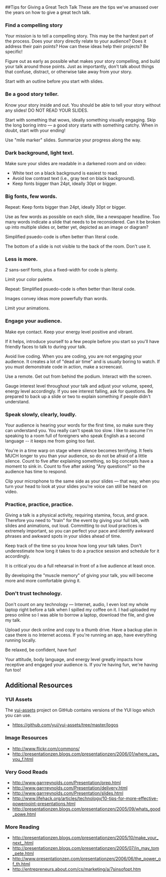 ##Tips for Giving a Great Tech Talk
These are the tips we've amassed over the years on how to give a great tech talk.

### Find a compelling story
Your mission is to tell a compelling story. This may be the hardest part of the process. Does your story directly relate to your audience? Does it address their pain points? How can these ideas help their projects? Be specific!

Figure out as early as possible what makes your story compelling, and build your talk around those points. Just as importantly, don't talk about things that confuse, distract, or otherwise take away from your story.

Start with an outline before you start with slides.

### Be a good story teller.
Know your story inside and out. You should be able to tell your story without any slides! DO NOT READ YOUR SLIDES.

Start with something that wows, ideally something visually engaging. Skip the long boring intro — a good story starts with something catchy. When in doubt, start with your ending!

Use "mile marker" slides. Summarize your progress along the way.

### Dark background, light text.

Make sure your slides are readable in a darkened room and on video:
   
* White text on a black background is easiest to read.
* Avoid low contrast text (i.e., gray text on black background).
* Keep fonts bigger than 24pt, ideally 30pt or bigger.

### Big fonts, few words.
Repeat: Keep fonts bigger than 24pt, ideally 30pt or bigger.

Use as few words as possible on each slide, like a newspaper headline. Too many words indicate a slide that needs to be reconsidered. Can it be broken up into multiple slides or, better yet, depicted as an image or diagram?

Simplified psuedo-code is often better than literal code.

The bottom of a slide is not visible to the back of the room. Don't use it.

### Less is more.
2 sans-serif fonts, plus a fixed-width for code is plenty.

Limit your color palette.

Repeat: Simplified psuedo-code is often better than literal code.

Images convey ideas more powerfully than words.

Limit your animations.

### Engage your audience.
Make eye contact. Keep your energy level positive and vibrant.

If it helps, introduce yourself to a few people before you start so you'll have friendly faces to talk to during your talk.

Avoid live coding. When you are coding, you are not engaging your audience. It creates a lot of "dead air time" and is usually boring to watch. If you must demonstrate code in action, make a screencast.

Use a remote. Get out from behind the podium. Interact with the screen.

Gauge interest level throughout your talk and adjust your volume, speed, energy level accordingly. If you see interest falling, ask for questions. Be prepared to back up a slide or two to explain something if people didn't understand.

### Speak slowly, clearly, loudly.
Your audience is hearing your words for the first time, so make sure they can understand you. You really can't speak too slow. I like to assume I'm speaking to a room full of foreigners who speak English as a second language -- it keeps me from going too fast.

You're in a time warp on stage where silence becomes terrifying. It feels MUCH longer to you than your audience, so do not be afraid of a little silence. Count to five after explaining something, so big concepts have a moment to sink in. Count to five after asking "Any questions?" so the audience has time to respond.

Clip your microphone to the same side as your slides — that way, when you turn your head to look at your slides you're voice can still be heard on video.

### Practice, practice, practice.
Giving a talk is a physical activity, requiring stamina, focus, and grace. Therefore you need to "train" for the event by giving your full talk, with slides and animations, out loud. Committing to out loud practices is extremely important, so you can perfect your pace and identify awkward phrases and awkward spots in your slides ahead of time.

Keep track of the time so you know how long your talk takes. Don't underestimate how long it takes to do a practice session and schedule for it accordingly.

It is critical you do a full rehearsal in front of a live audience at least once.

By developing the "muscle memory" of giving your talk, you will become more and more comfortable giving it.

### Don't trust technology.
Don't count on any technology — Internet, audio, I even lost my whole laptop right before a talk when I spilled my coffee on it. I had uploaded my preso online so I was able to borrow a laptop, download the file, and give my talk.

Upload your deck online and copy to a thumb drive. Have a backup plan in case there is no Internet access.
If you're running an app, have everything running locally.

Be relaxed, be confident, have fun!

Your attitude, body language, and energy level greatly impacts how receptive and engaged your audience is. If you're having fun, we're having fun too!

## Additional Resources
### YUI Assets
The [yui-assets](https://github.com/yui/yui-assets) project on GitHub contains versions of the YUI logo which you can use.

   * https://github.com/yui/yui-assets/tree/master/logos

### Image Resources
   
* http://www.flickr.com/commons/
* http://presentationzen.blogs.com/presentationzen/2006/01/where_can_you_f.html

### Very Good Reads

* http://www.garrreynolds.com/Presentation/prep.html
* http://www.garrreynolds.com/Presentation/delivery.html
* http://www.garrreynolds.com/Presentation/slides.html
* http://www.lifehack.org/articles/technology/10-tips-for-more-effective-powerpoint-presentations.html
* http://presentationzen.blogs.com/presentationzen/2005/09/whats_good_powe.html

### More Reading

* http://presentationzen.blogs.com/presentationzen/2005/10/make_your_next_.html
* http://presentationzen.blogs.com/presentationzen/2005/07/in_may_tom_pete.html
* http://www.presentationzen.com/presentationzen/2006/06/the_power_of_th.html
* http://entrepreneurs.about.com/cs/marketing/a/7sinsofppt.htm